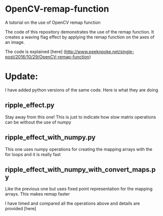 # OpenCV-remap-function
 A tutorial on the use of OpenCV remap function

 The code of this repository demonstrates the use of the remap function. It creates a waving flag effect by applying the remap function on the axes of an image.
 
 The code is explained [here] (http://www.peeknpoke.net/single-post/2016/10/29/OpenCV-remap-function)

# Update:
 I have added python versions of the same code. Here is what they are doing
 
## ripple_effect.py
 Stay away from this one! This is just to indicate how slow matrix operations can be without the use of numpy
 
## ripple_effect_with_numpy.py
 This one uses numpy operations for creating the mapping arrays with the for loops and it is really fast

## ripple_effect_with_numpy_with_convert_maps.py
 Like the previous one but uses fixed point representation for the mapping arrays. This makes remap faster
 
 I have timed and compared all the operations above and details are provided [here]
